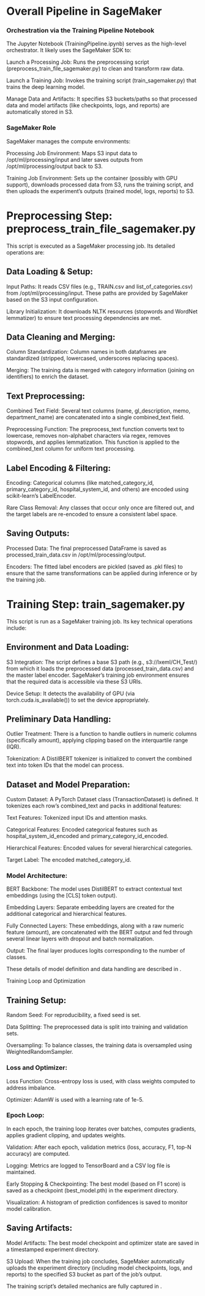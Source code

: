 # Overall Pipeline in SageMaker
### Orchestration via the Training Pipeline Notebook
The Jupyter Notebook (TrainingPipeline.ipynb) serves as the high-level orchestrator. It likely uses the SageMaker SDK to:

Launch a Processing Job: Runs the preprocessing script (preprocess_train_file_sagemaker.py) to clean and transform raw data.

Launch a Training Job: Invokes the training script (train_sagemaker.py) that trains the deep learning model.

Manage Data and Artifacts: It specifies S3 buckets/paths so that processed data and model artifacts (like checkpoints, logs, and reports) are automatically stored in S3.

###  SageMaker Role
SageMaker manages the compute environments:

Processing Job Environment: Maps S3 input data to /opt/ml/processing/input and later saves outputs from /opt/ml/processing/output back to S3.

Training Job Environment: Sets up the container (possibly with GPU support), downloads processed data from S3, runs the training script, and then uploads the experiment’s outputs (trained model, logs, reports) to S3.

# Preprocessing Step: preprocess_train_file_sagemaker.py
This script is executed as a SageMaker processing job. Its detailed operations are:

## Data Loading & Setup:

Input Paths: It reads CSV files (e.g., TRAIN.csv and list_of_categories.csv) from /opt/ml/processing/input. These paths are provided by SageMaker based on the S3 input configuration.

Library Initialization: It downloads NLTK resources (stopwords and WordNet lemmatizer) to ensure text processing dependencies are met.

## Data Cleaning and Merging:

Column Standardization: Column names in both dataframes are standardized (stripped, lowercased, underscores replacing spaces).

Merging: The training data is merged with category information (joining on identifiers) to enrich the dataset.

## Text Preprocessing:

Combined Text Field: Several text columns (name, gl_description, memo, department_name) are concatenated into a single combined_text field.

Preprocessing Function: The preprocess_text function converts text to lowercase, removes non-alphabet characters via regex, removes stopwords, and applies lemmatization. This function is applied to the combined_text column for uniform text processing.

## Label Encoding & Filtering:

Encoding: Categorical columns (like matched_category_id, primary_category_id, hospital_system_id, and others) are encoded using scikit-learn’s LabelEncoder.

Rare Class Removal: Any classes that occur only once are filtered out, and the target labels are re-encoded to ensure a consistent label space.

## Saving Outputs:

Processed Data: The final preprocessed DataFrame is saved as processed_train_data.csv in /opt/ml/processing/output.

Encoders: The fitted label encoders are pickled (saved as .pkl files) to ensure that the same transformations can be applied during inference or by the training job.


# Training Step: train_sagemaker.py
This script is run as a SageMaker training job. Its key technical operations include:

## Environment and Data Loading:

S3 Integration: The script defines a base S3 path (e.g., s3://lxeml/CH_Test/) from which it loads the preprocessed data (processed_train_data.csv) and the master label encoder. SageMaker’s training job environment ensures that the required data is accessible via these S3 URIs.

Device Setup: It detects the availability of GPU (via torch.cuda.is_available()) to set the device appropriately.

## Preliminary Data Handling:

Outlier Treatment: There is a function to handle outliers in numeric columns (specifically amount), applying clipping based on the interquartile range (IQR).

Tokenization: A DistilBERT tokenizer is initialized to convert the combined text into token IDs that the model can process.

## Dataset and Model Preparation:

Custom Dataset: A PyTorch Dataset class (TransactionDataset) is defined. It tokenizes each row’s combined_text and packs in additional features:

Text Features: Tokenized input IDs and attention masks.

Categorical Features: Encoded categorical features such as hospital_system_id_encoded and primary_category_id_encoded.

Hierarchical Features: Encoded values for several hierarchical categories.

Target Label: The encoded matched_category_id.

### Model Architecture:

BERT Backbone: The model uses DistilBERT to extract contextual text embeddings (using the [CLS] token output).

Embedding Layers: Separate embedding layers are created for the additional categorical and hierarchical features.

Fully Connected Layers: These embeddings, along with a raw numeric feature (amount), are concatenated with the BERT output and fed through several linear layers with dropout and batch normalization.

Output: The final layer produces logits corresponding to the number of classes.

These details of model definition and data handling are described in .

Training Loop and Optimization

## Training Setup:

Random Seed: For reproducibility, a fixed seed is set.

Data Splitting: The preprocessed data is split into training and validation sets.

Oversampling: To balance classes, the training data is oversampled using WeightedRandomSampler.

### Loss and Optimizer:

Loss Function: Cross-entropy loss is used, with class weights computed to address imbalance.

Optimizer: AdamW is used with a learning rate of 1e-5.

### Epoch Loop:

In each epoch, the training loop iterates over batches, computes gradients, applies gradient clipping, and updates weights.

Validation: After each epoch, validation metrics (loss, accuracy, F1, top-N accuracy) are computed.

Logging: Metrics are logged to TensorBoard and a CSV log file is maintained.

Early Stopping & Checkpointing: The best model (based on F1 score) is saved as a checkpoint (best_model.pth) in the experiment directory.

Visualization: A histogram of prediction confidences is saved to monitor model calibration.

## Saving Artifacts:

Model Artifacts: The best model checkpoint and optimizer state are saved in a timestamped experiment directory.

S3 Upload: When the training job concludes, SageMaker automatically uploads the experiment directory (including model checkpoints, logs, and reports) to the specified S3 bucket as part of the job’s output.

The training script’s detailed mechanics are fully captured in .
